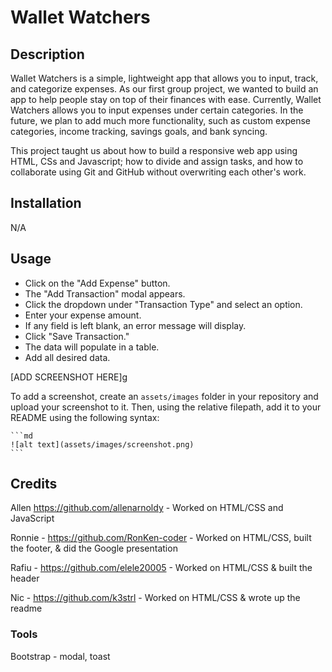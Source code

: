 # Wallet Watchers

## Description

Wallet Watchers is a simple, lightweight app that allows you to input, track, and categorize expenses. As our first group project, we wanted to build an app to help people stay on top of their finances with ease. Currently, Wallet Watchers allows you to input expenses under certain categories. In the future, we plan to add much more functionality, such as custom expense categories, income tracking, savings goals, and bank syncing.

This project taught us about how to build a responsive web app using HTML, CSs and Javascript; how to divide and assign tasks, and how to collaborate using Git and GitHub without overwriting each other's work.

## Installation

N/A

## Usage

- Click on the "Add Expense" button.
- The "Add Transaction" modal appears. 
- Click the dropdown under "Transaction Type" and select an option.
- Enter your expense amount.
- If any field is left blank, an error message will display.
- Click "Save Transaction."
- The data will populate in a table.
- Add all desired data.

[ADD SCREENSHOT HERE]g

To add a screenshot, create an `assets/images` folder in your repository and upload your screenshot to it. Then, using the relative filepath, add it to your README using the following syntax:

    ```md
    ![alt text](assets/images/screenshot.png)
    ```

## Credits

Allen https://github.com/allenarnoldy - Worked on HTML/CSS and JavaScript

Ronnie - https://github.com/RonKen-coder - Worked on HTML/CSS, built the footer, & did the Google presentation

Rafiu - https://github.com/elele20005 - Worked on HTML/CSS & built the header

Nic - https://github.com/k3strl - Worked on HTML/CSS & wrote up the readme

### Tools 

Bootstrap - modal, toast
